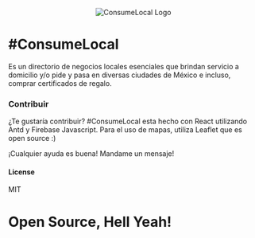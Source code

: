 <p align="center">
  <img src="https://firebasestorage.googleapis.com/v0/b/consume-local-29145.appspot.com/o/hashtag.png?alt=media&token=2a6c2530-5a46-498c-8a69-73c5033f8cdf" alt="ConsumeLocal Logo" >
</p>


#  #ConsumeLocal
Es un directorio de negocios locales esenciales que brindan servicio a domicilio y/o pide y pasa en diversas ciudades de México e incluso, comprar certificados de regalo.

### Contribuir
¿Te gustaría contribuir? #ConsumeLocal esta hecho con React utilizando Antd y Firebase Javascript. Para el uso de mapas, utiliza Leaflet que es open source :)

¡Cualquier ayuda es buena! Mandame un mensaje!

#### License
MIT


# **Open Source, Hell Yeah!**

